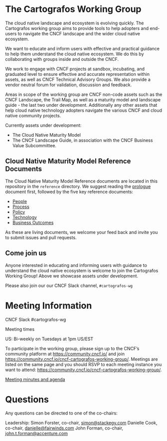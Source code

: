 # The Cartografos Working Group

The cloud native landscape and ecosystem is evolving quickly. The Cartografos working group aims to provide tools to help adopters and end-users to navigate the CNCF landscape and the wider cloud native ecosystem.

We want to educate and inform users with effective and practical guidance to help them understand the cloud native ecosystem. We do this by collaborating with groups inside and outside the CNCF.

We work to engage with CNCF projects at sandbox, incubating, and graduated level to ensure effective and accurate representation within assets, as well as CNCF Technical Advisory Groups. We also provide a vendor neutral forum for validation, discussion and feedback.

Areas in scope of the working group are CNCF non-code assets such as the CNCF Landscape, the Trail Map, as well as a maturity model and landscape guide - the last two under development. Additionally any other assets that help cloud native technology adopters navigate the various CNCF and cloud native community projects.

Currently assets under development:

* The Cloud Native Maturity Model
* The CNCF Landscape Guide, in association with the CNCF Business Value Subcommittee.

## Cloud Native Maturity Model Reference Documents

The Cloud Native Maturity Model Reference documents are located in this repository in the `reference` directory. We suggest reading the [prologue](./reference/prologue.md) document first, followed by the five key reference documents:

* [People](./reference/people.md)
* [Process](./reference/process.md)  
* [Policy](./reference/policy.md)  
* [Technology](./reference/technology.md)
* [Business Outcomes](./reference/business_outcomes.md)

As these are living documents, we welcome your feed back and invite you to submit issues and pull requests.

## Come join us

Anyone interested in educating and informing users with guidance to understand the cloud native ecosystem is welcome to join the Cartografos Working Group! Above we showcase assets under development.  

Please also join our our CNCF Slack channel, `#cartografos-wg`

# Meeting Information 

CNCF Slack #cartografos-wg

Meeting times

US: Bi-weekly on Tuesdays at 1pm US/EST

To participate in the working group, please sign up to the CNCF’s community platform at https://community.cncf.io/ and join https://community.cncf.io/cncf-cartografos-working-group/. 
Meetings are listed on the same page and you should RSVP to each meeting instance you want to attend: https://community.cncf.io/cncf-cartografos-working-group/.

[Meeting minutes and agenda](https://docs.google.com/document/d/15aRVtbMT9F472wOv8bBU7Wg893ugXUf-WtP3g9Ob_KY/edit#heading=h.itd3wrdelhab)

# Questions

Any questions can be directed to one of the co-chairs: 

Leadership:
Simon Forster, co-chair, simon@stackegy.com
Danielle Cook, co-chair, danielle@fairwinds.com
John Forman, co-chair, john.t.forman@accenture.com
